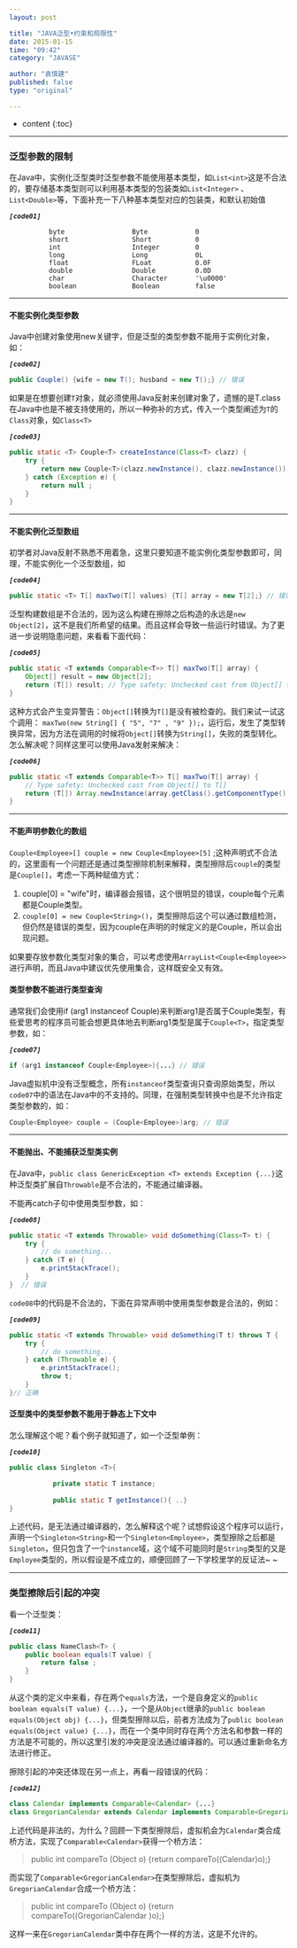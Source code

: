 ```yaml
---
layout: post

title: "JAVA泛型•约束和局限性"
date: 2015-01-15
time: "09:42"
category: "JAVASE"

author: "袁慎建"
published: false
type: "original"

---
```


* content
{:toc}

---

### 泛型参数的限制

在Java中，实例化泛型类时泛型参数不能使用基本类型，如`List<int>`这是不合法的，要存储基本类型则可以利用基本类型的包装类如`List<Integer>` 、`List<Double>`等，下面补充一下八种基本类型对应的包装类，和默认初始值

***`[code01]`***

```
          byte                 Byte            0
          short                Short           0
          int                  Integer         0
          long                 Long            0L
          float                FLoat           0.0F
          double               Double          0.0D
          char                 Character       '\u0000'
          boolean              Boolean         false
```   
---
       
#### 不能实例化类型参数
Java中创建对象使用new关键字，但是泛型的类型参数不能用于实例化对象，如：

***`[code02]`***

```java
public Couple() {wife = new T(); husband = new T();} // 错误
```

如果是在想要创建`T`对象，就必须使用Java反射来创建对象了，遗憾的是T.class在Java中也是不被支持使用的，所以一种弥补的方式，传入一个类型阐述为`T`的`Class`对象，如`Class<T>`

***`[code03]`***

```java
public static <T> Couple<T> createInstance(Class<T> clazz) {
	try {
		return new Couple<T>(clazz.newInstance(), clazz.newInstance());
	} catch (Exception e) {
		return null ;
	}
}
```
---

#### 不能实例化泛型数组

初学者对Java反射不熟悉不用着急，这里只要知道不能实例化类型参数即可，同理，不能实例化一个泛型数组，如

***`[code04]`***

```java
public static <T> T[] maxTwo(T[] values) {T[] array = new T[2];} // 错误
```

泛型构建数组是不合法的，因为这么构建在擦除之后构造的永远是`new Object[2]`，这不是我们所希望的结果。而且这样会导致一些运行时错误。为了更进一步说明隐患问题，来看看下面代码：

***`[code05]`***

```java
public static <T extends Comparable<T>> T[] maxTwo(T[] array) {
	Object[] result = new Object[2];
	return (T[]) result; // Type safety: Unchecked cast from Object[] to T[]
}
```
这种方式会产生变异警告：`Object[]`转换为`T[]`是没有被检查的。我们来试一试这个调用： `maxTwo(new String[] { "5", "7" , "9" });`，运行后，发生了类型转换异常，因为方法在调用的时候将`Object[]`转换为`String[]`，失败的类型转化。怎么解决呢？同样这里可以使用Java发射来解决：

***`[code06]`***

```java
public static <T extends Comparable<T>> T[] maxTwo(T[] array) {
	// Type safety: Unchecked cast from Object[] to T[]
	return (T[]) Array.newInstance(array.getClass().getComponentType(), 2) ;
}
```

---

#### 不能声明参数化的数组

`Couple<Employee>[] couple = new Couple<Employee>[5]` ;这种声明式不合法的，这里面有一个问题还是通过类型擦除机制来解释，类型擦除后`couple`的类型是`Couple[]`，考虑一下两种赋值方式：

1. couple[0] = "wife"时，编译器会报错，这个很明显的错误，couple每个元素都是Couple类型。
2. `couple[0] = new Couple<String>()`，类型擦除后这个可以通过数组检测，但仍然是错误的类型，因为couple在声明的时候定义的是Couple<Employee>，所以会出现问题。

如果要存放参数化类型对象的集合，可以考虑使用`ArrayList<Couple<Employee>>`进行声明，而且Java中建议优先使用集合，这样既安全又有效。

#### 类型参数不能进行类型查询
通常我们会使用if (arg1 instanceof Couple)来判断arg1是否属于Couple类型，有些爱思考的程序员可能会想更具体地去判断arg1类型是属于`Couple<T>`，指定类型参数，如：

***`[code07]`***

```java
if (arg1 instanceof Couple<Employee>){...} // 错误
```

Java虚拟机中没有泛型概念，所有`instanceof`类型查询只查询原始类型，所以`code07`中的语法在Java中的不支持的。同理，在强制类型转换中也是不允许指定类型参数的，如：

```java
Couple<Employee> couple = (Couple<Employee>)arg; // 错误
```

---

#### 不能抛出、不能捕获泛型类实例
在Java中，`public class GenericException <T> extends Exception {...}`这种泛型类扩展自`Throwable`是不合法的，不能通过编译器。

不能再catch子句中使用类型参数，如：

***`[code08]`***

```java
public static <T extends Throwable> void doSomething(Class<T> t) {
	try {
		// do something...
	} catch (T e) {
		e.printStackTrace();
	}
}  // 错误
```

`code08`中的代码是不合法的，下面在异常声明中使用类型参数是合法的，例如：

***`[code09]`***

```java
public static <T extends Throwable> void doSomething(T t) throws T {
	try {
		// do something...
	} catch (Throwable e) {
		e.printStackTrace();
		throw t;
	}
}// 正确
```
          
#### 泛型类中的类型参数不能用于静态上下文中

怎么理解这个呢？看个例子就知道了，如一个泛型单例：

***`[code10]`***

```java
public class Singleton <T>{

           private static T instance;
          
           public static T getInstance(){ ..}
}
```

上述代码，是无法通过编译器的，怎么解释这个呢？试想假设这个程序可以运行，声明一个`Singleton<String>`和一个`Singleton<Employee>`，类型擦除之后都是`Singleton`，但只包含了一个`instance`域，这个域不可能同时是`String`类型的又是`Employee`类型的，所以假设是不成立的，顺便回顾了一下学校里学的反证法~ ~

---

### 类型擦除后引起的冲突
看一个泛型类：

***`[code11]`***

```java
public class NameClash<T> {
	public boolean equals(T value) {
		return false ;
	}
}
```
从这个类的定义中来看，存在两个`equals`方法，一个是自身定义的`public boolean equals(T value) {...}`，一个是从`Object`继承的`public boolean equals(Object obj) {...}`，但类型擦除以后，前者方法成为了`public boolean equals(Object value) {...}`，而在一个类中同时存在两个方法名和参数一样的方法是不可能的，所以这里引发的冲突是没法通过编译器的。可以通过重新命名方法进行修正。

擦除引起的冲突还体现在另一点上，再看一段错误的代码：

***`[code12]`***

```java
class Calendar implements Comparable<Calendar> {...}
class GregorianCalendar extends Calendar implements Comparable<GregorianCalendar> {...}
```
上述代码是非法的，为什么？回顾一下类型擦除后，虚拟机会为`Calendar`类合成桥方法，实现了`Comparable<Calendar>`获得一个桥方法：

>public int compareTo (Object o) {return compareTo((Calendar)o);}

而实现了`Comparable<GregorianCalendar>`在类型擦除后，虚拟机为`GregorianCalendar`合成一个桥方法：     

>public int compareTo (Object o) {return compareTo((GregorianCalendar )o);}

这样一来在`GregorianCalendar`类中存在两个一样的方法，这是不允许的。

